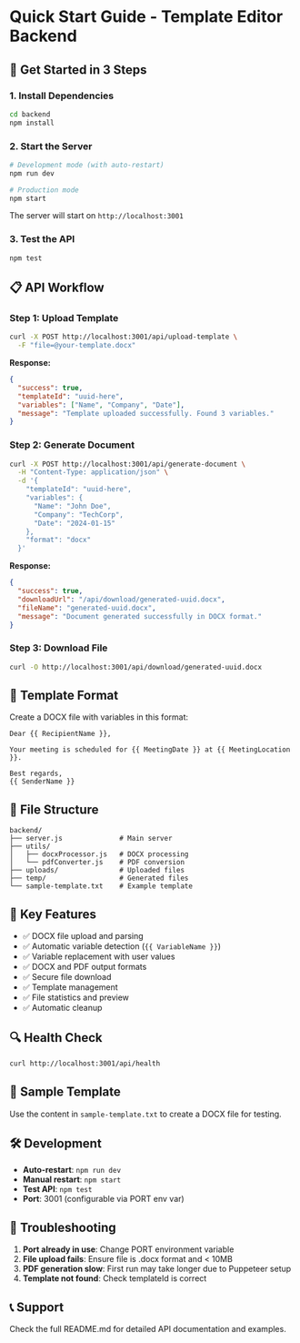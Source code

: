 # Quick Start Guide - Template Editor Backend

## 🚀 Get Started in 3 Steps

### 1. Install Dependencies
```bash
cd backend
npm install
```

### 2. Start the Server
```bash
# Development mode (with auto-restart)
npm run dev

# Production mode
npm start
```

The server will start on `http://localhost:3001`

### 3. Test the API
```bash
npm test
```

## 📋 API Workflow

### Step 1: Upload Template
```bash
curl -X POST http://localhost:3001/api/upload-template \
  -F "file=@your-template.docx"
```

**Response:**
```json
{
  "success": true,
  "templateId": "uuid-here",
  "variables": ["Name", "Company", "Date"],
  "message": "Template uploaded successfully. Found 3 variables."
}
```

### Step 2: Generate Document
```bash
curl -X POST http://localhost:3001/api/generate-document \
  -H "Content-Type: application/json" \
  -d '{
    "templateId": "uuid-here",
    "variables": {
      "Name": "John Doe",
      "Company": "TechCorp",
      "Date": "2024-01-15"
    },
    "format": "docx"
  }'
```

**Response:**
```json
{
  "success": true,
  "downloadUrl": "/api/download/generated-uuid.docx",
  "fileName": "generated-uuid.docx",
  "message": "Document generated successfully in DOCX format."
}
```

### Step 3: Download File
```bash
curl -O http://localhost:3001/api/download/generated-uuid.docx
```

## 🔧 Template Format

Create a DOCX file with variables in this format:
```
Dear {{ RecipientName }},

Your meeting is scheduled for {{ MeetingDate }} at {{ MeetingLocation }}.

Best regards,
{{ SenderName }}
```

## 📁 File Structure
```
backend/
├── server.js              # Main server
├── utils/
│   ├── docxProcessor.js   # DOCX processing
│   └── pdfConverter.js    # PDF conversion
├── uploads/               # Uploaded files
├── temp/                  # Generated files
└── sample-template.txt    # Example template
```

## 🎯 Key Features

- ✅ DOCX file upload and parsing
- ✅ Automatic variable detection (`{{ VariableName }}`)
- ✅ Variable replacement with user values
- ✅ DOCX and PDF output formats
- ✅ Secure file download
- ✅ Template management
- ✅ File statistics and preview
- ✅ Automatic cleanup

## 🔍 Health Check
```bash
curl http://localhost:3001/api/health
```

## 📝 Sample Template

Use the content in `sample-template.txt` to create a DOCX file for testing.

## 🛠️ Development

- **Auto-restart**: `npm run dev`
- **Manual restart**: `npm start`
- **Test API**: `npm test`
- **Port**: 3001 (configurable via PORT env var)

## 🚨 Troubleshooting

1. **Port already in use**: Change PORT environment variable
2. **File upload fails**: Ensure file is .docx format and < 10MB
3. **PDF generation slow**: First run may take longer due to Puppeteer setup
4. **Template not found**: Check templateId is correct

## 📞 Support

Check the full README.md for detailed API documentation and examples.




